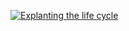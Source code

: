 [![Explanting the life cycle](https://img.youtube.com/vi/Oiclxv4S1P8/0.jpg)](https://www.youtube.com/watch?v=Oiclxv4S1P8)
